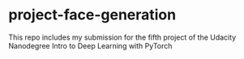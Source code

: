 # project-face-generation
This repo includes my submission for the fifth project of the Udacity Nanodegree Intro to Deep Learning with PyTorch

